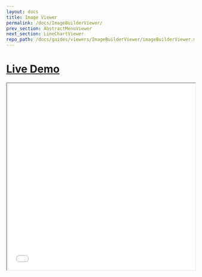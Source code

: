 ```yaml
---
layout: docs
title: Image Viewer
permalink: /docs/ImageBuilderViewer/
prev_section: AbstractMenuViewer
next_section: LineChartViewer
repo_path: /docs/guides/viewers/ImageBuilderViewer/imageBuilderViewer.md
---
```


# [Live Demo]({{site.baseurl}}/demo/ImageBuilderViewer)

<iframe src="{{site.baseurl}}/demo/ImageBuilderViewer" width="100%" height="500px">
</iframe>